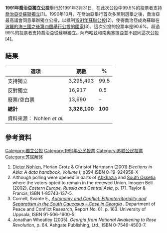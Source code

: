 **1991年喬治亞獨立公投**舉行於1991年3月31日，在此次公投中99.5%的投票者支持[喬治亞從](../Page/喬治亞.md "wikilink")[蘇聯獨立](../Page/蘇聯.md "wikilink")\[1\]。1990年10月，在喬治亞舉行首次多黨制選舉之後，喬治亞最高議會同意舉辦獨立公投，以抵制[1991年蘇聯公投](../Page/1991年蘇聯公投.md "wikilink")\[2\]，使得喬治亞成為蘇聯在[波羅的海三國之後第四個舉行公投的國家](../Page/波羅的海三國.md "wikilink")\[3\]。這次公投的投票率是90.6%，超過99%的投票者支持喬治亞從蘇聯獨立。阿布哈茲和南奧塞提亞並不認同這次公投\[4\]。

## 結果

| 選項                    | 票數            | %       |
| --------------------- | ------------- | ------- |
| 支持獨立                  | 3,295,493     | 99.5    |
| 反對獨立                  | 16,917        | 0.5     |
| 廢票/空白票                | 13,690        | –       |
| **總計**                | **3,326,100** | **100** |
| 資料來源： Nohlen *et al.* |               |         |

## 參考資料

[Category:獨立公投](https://zh.wikipedia.org/wiki/Category:獨立公投 "wikilink")
[Category:1991年公民投票](https://zh.wikipedia.org/wiki/Category:1991年公民投票 "wikilink")
[Category:苏联公民投票](https://zh.wikipedia.org/wiki/Category:苏联公民投票 "wikilink")
[Category:苏联解体](https://zh.wikipedia.org/wiki/Category:苏联解体 "wikilink")

1.  [Dieter Nohlen](../Page/Dieter_Nohlen.md "wikilink"), Florian Grotz
    & Christof Hartmann (2001) *Elections in Asia: A data handbook,
    Volume I*, p394 ISBN 0-19-924958-X
2.  Although polling were opened in parts of
    [Abkhazia](../Page/Abkhazia.md "wikilink") and [South
    Ossetia](../Page/South_Ossetia.md "wikilink") where the voters opted
    to remain in the renewed Union. Imogen Bell (2002), *Eastern Europe,
    Russia and Central Asia*, p. 171. Taylor & Francis, ISBN
    1-85743-137-5.
3.  Cornell, Svante E., [*Autonomy and Conflict: Ethnoterritoriality and
    Separatism in the South Caucasus – Case in
    Georgia*](http://www.silkroadstudies.org/new/inside/publications/0419dissertation.pdf)
    . Department of Peace and Conflict Research, Report No. 61. p. 163.
    University of Uppsala, ISBN 91-506-1600-5.
4.  Jonathan Wheatley (2005), *Georgia from National Awakening to Rose
    Revolution*, p. 64. Ashgate Publishing, Ltd., ISBN 0-7546-4503-7.